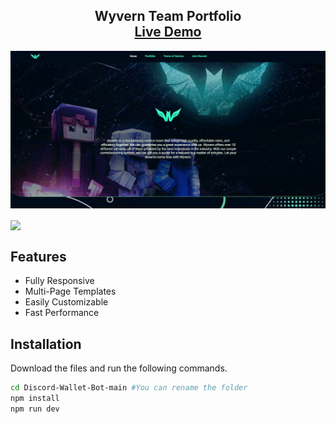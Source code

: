 <h2 align="center">
  Wyvern Team Portfolio<br/>
  <a href="https://wyvernteam.com" target="_blank">Live Demo</a>
</h2>

![](https://raw.githubusercontent.com/GamerRaven/Wyvern-React-Website/main/README/wyvern.gif)

<img align="center" src="https://raw.githubusercontent.com/GamerRaven/Wyvern-Team-Portfolio/main/README/tablet-view.png"  width="40%">

## Features
- Fully Responsive 
- Multi-Page Templates
- Easily Customizable
- Fast Performance

## Installation 
Download the files and run the following commands.
```bash
cd Discord-Wallet-Bot-main #You can rename the folder
npm install
npm run dev
```
